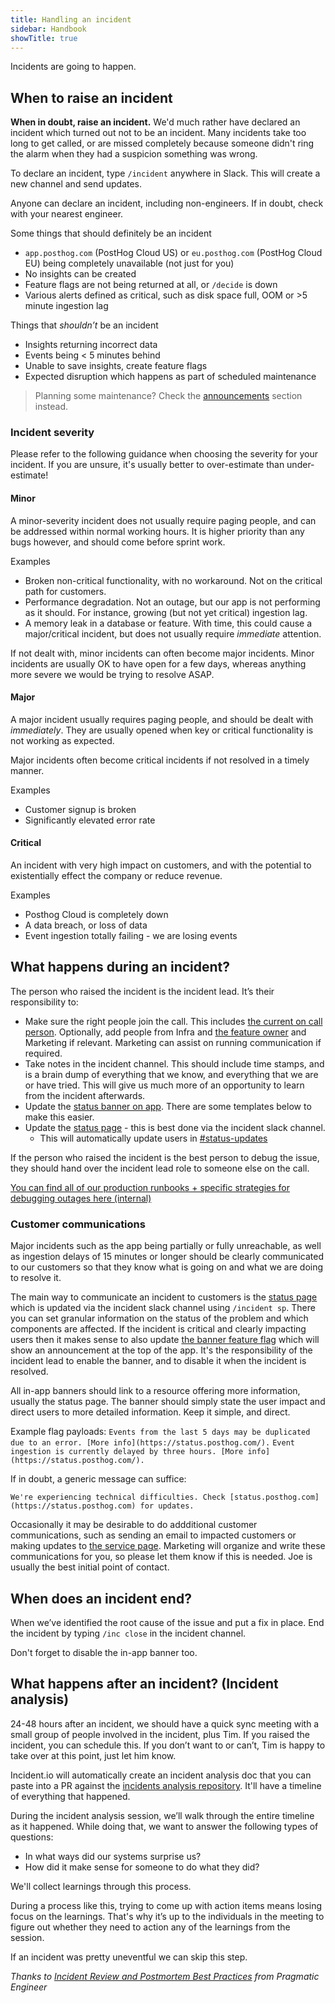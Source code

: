 ```yaml
---
title: Handling an incident
sidebar: Handbook
showTitle: true
---
```


Incidents are going to happen.

## When to raise an incident

**When in doubt, raise an incident.** We'd much rather have declared an incident which turned out not to be an incident. Many incidents take too long to get called, or are missed completely because someone didn't ring the alarm when they had a suspicion something was wrong.

To declare an incident, type `/incident` anywhere in Slack. This will create a new channel and send updates.

Anyone can declare an incident, including non-engineers. If in doubt, check with your nearest engineer.

Some things that should definitely be an incident
- `app.posthog.com` (PostHog Cloud US) or `eu.posthog.com` (PostHog Cloud EU) being completely unavailable (not just for you)
- No insights can be created
- Feature flags are not being returned at all, or `/decide` is down
- Various alerts defined as critical, such as disk space full, OOM or >5 minute ingestion lag

Things that _shouldn’t_ be an incident
- Insights returning incorrect data
- Events being < 5 minutes behind
- Unable to save insights, create feature flags
- Expected disruption which happens as part of scheduled maintenance

> Planning some maintenance? Check the [announcements](/handbook/growth/marketing/product-announcements) section instead.

### Incident severity
Please refer to the following guidance when choosing the severity for your incident. If you are unsure, it's usually better to over-estimate than under-estimate!

#### Minor
A minor-severity incident does not usually require paging people, and can be addressed within normal working hours. It is higher priority than any bugs however, and should come before sprint work.

Examples
- Broken non-critical functionality, with no workaround. Not on the critical path for customers.
- Performance degradation. Not an outage, but our app is not performing as it should. For instance, growing (but not yet critical) ingestion lag.
- A memory leak in a database or feature. With time, this could cause a major/critical incident, but does not usually require _immediate_ attention.

If not dealt with, minor incidents can often become major incidents. Minor incidents are usually OK to have open for a few days, whereas anything more severe we would be trying to resolve ASAP.

#### Major
A major incident usually requires paging people, and should be dealt with _immediately_. They are usually opened when key or critical functionality is not working as expected.

Major incidents often become critical incidents if not resolved in a timely manner.

Examples
- Customer signup is broken
- Significantly elevated error rate

#### Critical
An incident with very high impact on customers, and with the potential to existentially effect the company or reduce revenue.

Examples
- Posthog Cloud is completely down
- A data breach, or loss of data
- Event ingestion totally failing - we are losing events

## What happens during an incident?

The person who raised the incident is the incident lead. It’s their responsibility to:
- Make sure the right people join the call. This includes [the current on call person](https://posthog.pagerduty.com/service-directory/P43Y0E8). Optionally, add people from Infra and [the feature owner](https://posthog.com/handbook/engineering/feature-ownership) and Marketing if relevant. Marketing can assist on running communication if required.
- Take notes in the incident channel. This should include time stamps, and is a brain dump of everything that we know, and everything that we are or have tried. This will give us much more of an opportunity to learn from the incident afterwards.
- Update the [status banner on app](https://app.posthog.com/feature_flags/984). There are some templates below to make this easier.
- Update the [status page](https://status.posthog.com/) - this is best done via the incident slack channel.
  - This will automatically update users in [#status-updates](https://posthogusers.slack.com/archives/CT7HXDEG3)

If the person who raised the incident is the best person to debug the issue, they should hand over the incident lead role to someone else on the call.

[You can find all of our production runbooks + specific strategies for debugging outages here (internal)](http://runbooks/)

### Customer communications

Major incidents such as the app being partially or fully unreachable, as well as ingestion delays of 15 minutes or longer should be clearly communicated to our customers so that they know what is going on and what we are doing to resolve it.

The main way to communicate an incident to customers is the [status page](https://status.posthog.com/) which is updated via the incident slack channel using `/incident sp`. There you can set granular information on the status of the problem and which components are affected. If the incident is critical and clearly impacting users then it makes sense to also update [the banner feature flag](https://app.posthog.com/feature_flags/984) which will show an announcement at the top of the app. It's the responsibility of the incident lead to enable the banner, and to disable it when the incident is resolved.

All in-app banners should link to a resource offering more information, usually the status page. The banner should simply state the user impact and direct users to more detailed information. Keep it simple, and direct.

Example flag payloads:
`Events from the last 5 days may be duplicated due to an error. [More info](https://status.posthog.com/).`
`Event ingestion is currently delayed by three hours. [More info](https://status.posthog.com/).`

If in doubt, a generic message can suffice:

`We're experiencing technical difficulties. Check [status.posthog.com](https://status.posthog.com) for updates.`

Occasionally it may be desirable to do addditional customer communications, such as sending an email to impacted customers or making updates to [the service page](/service-message). Marketing will organize and write these communications for you, so please let them know if this is needed. Joe is usually the best initial point of contact. 

## When does an incident end?

When we’ve identified the root cause of the issue and put a fix in place. End the incident by typing `/inc close` in the incident channel.

Don't forget to disable the in-app banner too. 

## What happens after an incident? (Incident analysis)

24-48 hours after an incident, we should have a quick sync meeting with a small group of people involved in the incident, plus Tim. If you raised the incident, you can schedule this. If you don’t want to or can’t, Tim is happy to take over at this point, just let him know.

Incident.io will automatically create an incident analysis doc that you can paste into a PR against the [incidents analysis repository](https://github.com/PostHog/incidents-analysis). It'll have a timeline of everything that happened.

During the incident analysis session, we’ll walk through the entire timeline as it happened. While doing that, we want to answer the following types of questions:
- In what ways did our systems surprise us?
- How did it make sense for someone to do what they did?

We'll collect learnings through this process.

During a process like this, trying to come up with action items means losing focus on the learnings. That's why it’s up to the individuals in the meeting to figure out whether they need to action any of the learnings from the session.

If an incident was pretty uneventful we can skip this step.

_Thanks to [Incident Review and Postmortem Best Practices](https://blog.pragmaticengineer.com/postmortem-best-practices/) from Pragmatic Engineer_
